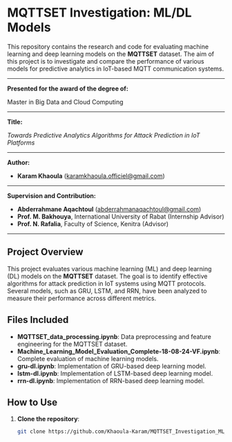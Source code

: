 # MQTTSET Investigation: ML/DL Models

This repository contains the research and code for evaluating machine learning and deep learning models on the **MQTTSET** dataset. The aim of this project is to investigate and compare the performance of various models for predictive analytics in IoT-based MQTT communication systems.

---

**Presented for the award of the degree of:**

Master in Big Data and Cloud Computing

---

**Title:**

_Towards Predictive Analytics Algorithms for Attack Prediction in IoT Platforms_

---

**Author:**

- **Karam Khaoula** (karamkhaoula.officiel@gmail.com)

---

**Supervision and Contribution:**

- **Abderrahmane Aqachtoul** (abderrahmanaqachtoul@gmail.com)
- **Prof. M. Bakhouya**, International University of Rabat (Internship Advisor)
- **Prof. N. Rafalia**, Faculty of Science, Kenitra (Advisor)

---

## Project Overview

This project evaluates various machine learning (ML) and deep learning (DL) models on the **MQTTSET** dataset. The goal is to identify effective algorithms for attack prediction in IoT systems using MQTT protocols. Several models, such as GRU, LSTM, and RRN, have been analyzed to measure their performance across different metrics.

## Files Included
- **MQTTSET_data_processing.ipynb**: Data preprocessing and feature engineering for the MQTTSET dataset.
- **Machine_Learning_Model_Evaluation_Complete-18-08-24-VF.ipynb**: Complete evaluation of machine learning models.
- **gru-dl.ipynb**: Implementation of GRU-based deep learning model.
- **lstm-dl.ipynb**: Implementation of LSTM-based deep learning model.
- **rrn-dl.ipynb**: Implementation of RRN-based deep learning model.

## How to Use

1. **Clone the repository**:
   ```bash
   git clone https://github.com/Khaoula-Karam/MQTTSET_Investigation_ML_DL_Models.git
